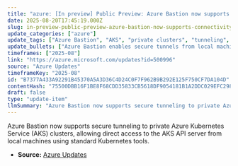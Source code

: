 ```yaml
---
title: "azure: [In preview] Public Preview: Azure Bastion now supports connectivity to private AKS clusters via tunneling"
date: 2025-08-20T17:45:19.000Z
slug: in-preview-public-preview-azure-bastion-now-supports-connectivity-to-private-aks-clusters-via-tunneling
update_categories: ["azure"]
update_tags: ["Azure Bastion", "AKS", "private clusters", "tunneling", "Kubernetes"]
update_bullets: ["Azure Bastion enables secure tunnels from local machines to AKS API servers.", "Supports connectivity to private AKS clusters via tunneling.", "Access is possible using standard Kubernetes tooling.", "Applicable to both private and public AKS clusters with API server endpoints."]
timeframes: ["2025-08"]
link: "https://azure.microsoft.com/updates?id=500996"
source: "Azure Updates"
timeframeKey: "2025-08"
id: "B7377A433A92291B45370A5A3D36C4D24C0F7F962B9B292E125F750CF7DA104D"
contentHash: "75500DBB16F1BE8F68CDD35833CB5618DF9054181B1A2DDC029EFC2983862DB8"
draft: false
type: "update-item"
llmSummary: "Azure Bastion now supports secure tunneling to private Azure Kubernetes Service (AKS) clusters, allowing direct access to the AKS API server from local machines using standard Kubernetes tools."
---
```


Azure Bastion now supports secure tunneling to private Azure Kubernetes Service (AKS) clusters, allowing direct access to the AKS API server from local machines using standard Kubernetes tools.

- **Source:** [Azure Updates](https://azure.microsoft.com/updates?id=500996)
